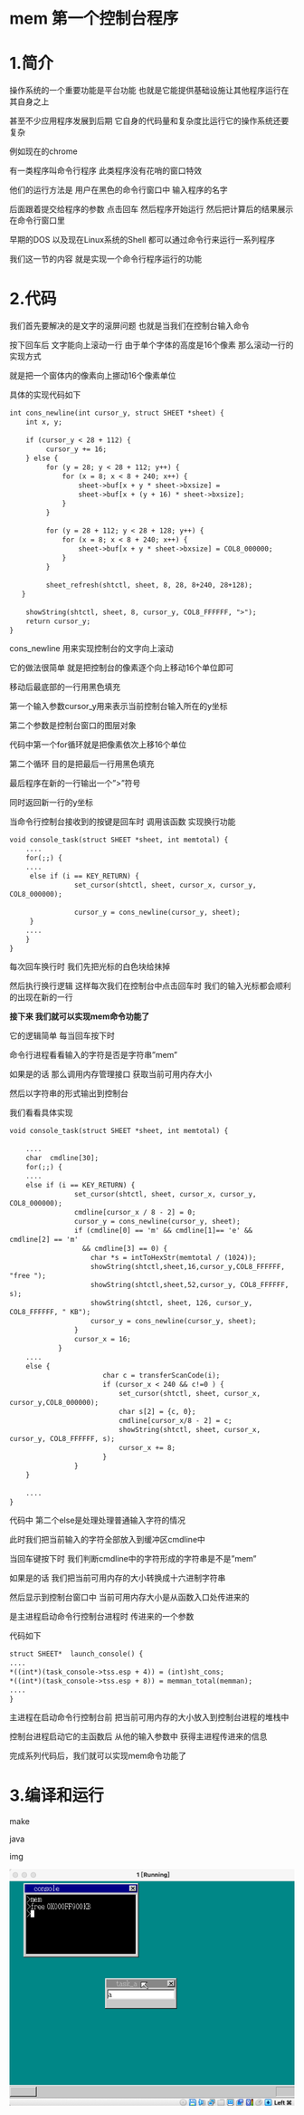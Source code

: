 # mem 第一个控制台程序

# 1.简介

操作系统的一个重要功能是平台功能 也就是它能提供基础设施让其他程序运行在其自身之上

甚至不少应用程序发展到后期 它自身的代码量和复杂度比运行它的操作系统还要复杂

例如现在的chrome

有一类程序叫命令行程序 此类程序没有花哨的窗口特效

他们的运行方法是 用户在黑色的命令行窗口中 输入程序的名字 

后面跟着提交给程序的参数 点击回车 然后程序开始运行 然后把计算后的结果展示在命令行窗口里

早期的DOS 以及现在Linux系统的Shell 都可以通过命令行来运行一系列程序

我们这一节的内容 就是实现一个命令行程序运行的功能



# 2.代码

我们首先要解决的是文字的滚屏问题 也就是当我们在控制台输入命令

按下回车后 文字能向上滚动一行 由于单个字体的高度是16个像素 那么滚动一行的实现方式

就是把一个窗体内的像素向上挪动16个像素单位

具体的实现代码如下

```
int cons_newline(int cursor_y, struct SHEET *sheet) {
    int x, y;

    if (cursor_y < 28 + 112) {
         cursor_y += 16;
    } else {
         for (y = 28; y < 28 + 112; y++) {
             for (x = 8; x < 8 + 240; x++) {
                 sheet->buf[x + y * sheet->bxsize] =
                 sheet->buf[x + (y + 16) * sheet->bxsize];
             }
         }

         for (y = 28 + 112; y < 28 + 128; y++) {
             for (x = 8; x < 8 + 240; x++) {
                 sheet->buf[x + y * sheet->bxsize] = COL8_000000;
             }
         }

         sheet_refresh(shtctl, sheet, 8, 28, 8+240, 28+128);
   }

    showString(shtctl, sheet, 8, cursor_y, COL8_FFFFFF, ">"); 
    return cursor_y;
}
```

cons_newline 用来实现控制台的文字向上滚动

它的做法很简单 就是把控制台的像素逐个向上移动16个单位即可

移动后最底部的一行用黑色填充

第一个输入参数cursor_y用来表示当前控制台输入所在的y坐标

第二个参数是控制台窗口的图层对象

代码中第一个for循环就是把像素依次上移16个单位

第二个循环 目的是把最后一行用黑色填充

最后程序在新的一行输出一个”>”符号

同时返回新一行的y坐标



当命令行控制台接收到的按键是回车时 调用该函数 实现换行功能

```
void console_task(struct SHEET *sheet, int memtotal) {
    ....
    for(;;) {
    ....
     else if (i == KEY_RETURN) {
                set_cursor(shtctl, sheet, cursor_x, cursor_y, COL8_000000);

                cursor_y = cons_newline(cursor_y, sheet);
     }
    ....
    }
}
```

每次回车换行时 我们先把光标的白色块给抹掉

然后执行换行逻辑 这样每次我们在控制台中点击回车时 我们的输入光标都会顺利的出现在新的一行



**接下来 我们就可以实现mem命令功能了**

它的逻辑简单 每当回车按下时

命令行进程看看输入的字符是否是字符串”mem”

如果是的话 那么调用内存管理接口 获取当前可用内存大小

然后以字符串的形式输出到控制台

我们看看具体实现

```
void console_task(struct SHEET *sheet, int memtotal) {

    ....
    char  cmdline[30];
    for(;;) {
    ....
    else if (i == KEY_RETURN) {
                set_cursor(shtctl, sheet, cursor_x, cursor_y, COL8_000000);
                cmdline[cursor_x / 8 - 2] = 0;
                cursor_y = cons_newline(cursor_y, sheet); 
                if (cmdline[0] == 'm' && cmdline[1]== 'e' && cmdline[2] == 'm'
                  && cmdline[3] == 0) {
                    char *s = intToHexStr(memtotal / (1024));
                    showString(shtctl,sheet,16,cursor_y,COL8_FFFFFF, "free ");
                    showString(shtctl,sheet,52,cursor_y, COL8_FFFFFF, s);
                    showString(shtctl, sheet, 126, cursor_y, COL8_FFFFFF, " KB");
                    cursor_y = cons_newline(cursor_y, sheet);
                }
                cursor_x = 16;
            }
    ....
    else {
                       char c = transferScanCode(i);
                       if (cursor_x < 240 && c!=0 ) {
                           set_cursor(shtctl, sheet, cursor_x, cursor_y,COL8_000000);
                           char s[2] = {c, 0};
                           cmdline[cursor_x/8 - 2] = c;
                           showString(shtctl, sheet, cursor_x, cursor_y, COL8_FFFFFF, s);
                           cursor_x += 8;
                       }
                }
    }

    ....
}
```

代码中 第二个else是处理处理普通输入字符的情况

此时我们把当前输入的字符全部放入到缓冲区cmdline中

当回车键按下时 我们判断cmdline中的字符形成的字符串是不是”mem”

如果是的话 我们把当前可用内存的大小转换成十六进制字符串

然后显示到控制台窗口中 当前可用内存大小是从函数入口处传进来的

是主进程启动命令行控制台进程时 传进来的一个参数

代码如下

```
struct SHEET*  launch_console() {
....
*((int*)(task_console->tss.esp + 4)) = (int)sht_cons;
*((int*)(task_console->tss.esp + 8)) = memman_total(memman);
....
}
```

主进程在启动命令行控制台前 把当前可用内存的大小放入到控制台进程的堆栈中

控制台进程启动它的主函数后 从他的输入参数中 获得主进程传进来的信息

完成系列代码后，我们就可以实现mem命令功能了



# 3.编译和运行

make

java

img

![](https://github.com/wdkang123/MyOperatingSystem/blob/main/images/41-img01.png?raw=true)